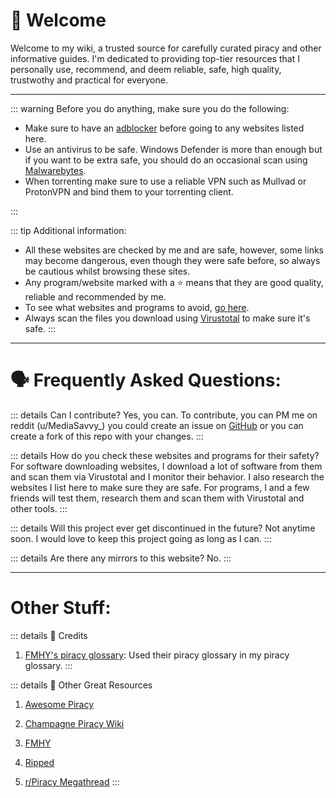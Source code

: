 # 👋 Welcome 

Welcome to my wiki, a trusted source for carefully curated piracy and other informative guides. I'm dedicated to providing top-tier resources that I personally use, recommend, and deem reliable, safe, high quality, trustwothy and practical for everyone. 

---

::: warning Before you do anything, make sure you do the following:

- Make sure to have an [adblocker](https://mediasavvy.pages.dev/Wiki/Adblocking/) before going to any websites listed here.
- Use an antivirus to be safe. Windows Defender is more than enough but if you want to be extra safe, you should do an occasional scan using [Malwarebytes](https://www.malwarebytes.com/mwb-download/thankyou).
- When torrenting make sure to use a reliable VPN such as Mullvad or ProtonVPN and bind them to your torrenting client.

:::

::: tip Additional information:
- All these websites are checked by me and are safe, however, some links may become dangerous, even though they were safe before, so always be cautious whilst browsing these sites.
- Any program/website marked with a ⭐ means that they are good quality, reliable and recommended by me.
- To see what websites and programs to avoid, [go here](https://mediasavvy.pages.dev/Wiki/UnsafeSites).
- Always scan the files you download using [Virustotal](https://www.virustotal.com) to make sure it's safe.
:::

***

# 🗣️ Frequently Asked Questions:

::: details Can I contribute?
Yes, you can. To contribute, you can PM me on reddit (u/MediaSavvy_) you could create an issue on [GitHub](https://github.com/MediaSavvy/MediaSavvy_Wiki) or you can create a fork of this repo with your changes.
:::

::: details How do you check these websites and programs for their safety?
For software downloading websites, I download a lot of software from them and scan them via Virustotal and I monitor their behavior. I also research the websites I list here to make sure they are safe.
For programs, I and a few friends will test them, research them and scan them with Virustotal and other tools.
:::

::: details Will this project ever get discontinued in the future?
Not anytime soon. I would love to keep this project going as long as I can.
:::

::: details  Are there any mirrors to this website?
No.
:::

***

# Other Stuff:

::: details 👏 Credits
1. [FMHY's piracy glossary](https://rentry.org/the-piracy-glossary): 
Used their piracy glossary in my piracy glossary.
:::

::: details 📄 Other Great Resources
1. [Awesome Piracy](https://shakil-shahadat.github.io/awesome-piracy/)

2. [Champagne Piracy Wiki](https://champagne.pages.dev/)

3. [FMHY](https://fmhy.pages.dev/)

4. [Ripped](https://ripped.guide/)

5. [r/Piracy Megathread](https://rentry.co/megathread)
:::



